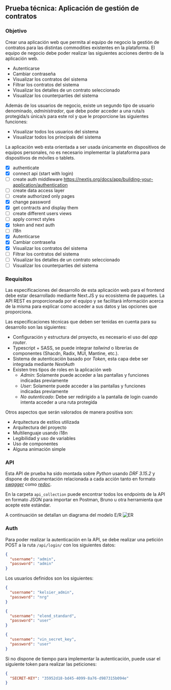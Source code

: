 ## Prueba técnica: Aplicación de gestión de contratos

### Objetivo

Crear una aplicación web que permita al equipo de negocio la gestión de contratos para las distintas commodities
existentes en la plataforma. El equipo de negocio debe poder realizar las siguientes acciones dentro de la aplicación web.

- Autenticarse
- Cambiar contraseña
- Visualizar los contratos del sistema
- Filtrar los contratos del sistema
- Visualizar los detalles de un contrato seleccionado
- Visualizar los counterparties del sistema

Además de los usuarios de negocio, existe un segundo tipo de usuario denominado, _administrador_, que debe poder acceder a una ruta/s protegida/s única/s para este rol y que le proporcione las siguientes funciones:

- Visualizar todos los usuarios del sistema
- Visualizar todos los principals del sistema

La aplicación web esta orientada a ser usada únicamente en dispositivos de equipos personales, no es necesario
implementar la plataforma para dispositivos de móviles o tablets.

- [x] authenticate
- [x] connect api (start with login)
- [ ] create auth middleware https://nextjs.org/docs/app/building-your-application/authentication
- [ ] create data access layer
- [ ] create authorized only pages
- [x] change password
- [x] get contracts and display them
- [ ] create different users views
- [ ] apply correct styles
- [X] token and next auth
- [ ] i18n
- [x] Autenticarse
- [x] Cambiar contraseña
- [x] Visualizar los contratos del sistema
- [ ] Filtrar los contratos del sistema
- [ ] Visualizar los detalles de un contrato seleccionado
- [ ] Visualizar los counterparties del sistema

### Requisitos

Las especificaciones del desarrollo de esta aplicación web para el frontend debe estar desarrollado mediante Next.JS
y su ecosistema de paquetes. La API REST es proporcionada por el equipo y se facilitará información acerca de la misma para explicar como acceder a sus datos y las opciones que proporciona.

Las especificaciones técnicas que deben ser tenidas en cuenta para su desarrollo son las siguientes:

- Configuración y estructura del proyecto, es necesario el uso del _app router_.
- Typescript + SASS, se puede integrar _tailwind_ o librerías de componentes (Shacdn, Radix, MUI, Mantine, etc.).
- Sistema de autenticación basado por _Token_, esta capa debe ser integrada mediante _NextAuth_
- Existen tres tipos de roles en la aplicación web
  - _Admin_: Solamente puede acceder a las pantallas y funciones indicadas previamente
  - _User_: Solamente puede acceder a las pantallas y funciones indicadas previamente
  - _No autenticado_: Debe ser redirigido a la pantalla de login cuando intenta acceder a una ruta protegida

Otros aspectos que serán valorados de manera positiva son:

- Arquitectura de estilos utilizada
- Arquitectura del proyecto
- Multilenguaje usando i18n
- Legibilidad y uso de variables
- Uso de componentes
- Alguna animación simple

### API

Esta API de prueba ha sido montada sobre _Python_ usando _DRF 3.15.2_ y dispone de documentación relacionada a cada acción
tanto en formato [_swagger_](http://178.33.249.178:8002/api/schema/swagger-ui/) como [_redoc_](http://178.33.249.178:8002/api/schema/redoc/).

En la carpeta `api_collection` puede encontrar todos los endpoints de la API en formato JSON para importar en
Postman, Bruno u otra herramienta que acepte este estándar.

A continuación se detallan un diagrama del modelo E/R
![ER](resources/ER.png)

### Auth

Para poder realizar la autenticación en la API, se debe realizar una petición POST a la ruta `/api/login/` con los
siguientes datos:

```json
{
  "username": "admin",
  "password": "admin"
}
```

Los usuarios definidos son los siguientes:

```json
{
  "username": "kelsier_admin",
  "password": "nrg"
}
```

```json
{
  "username": "elend_standard",
  "password": "user"
}
```

```json
{
  "username": "vin_secret_key",
  "password": "user"
}
```

Si no dispone de tiempo para implementar la autenticación, puede usar el siguiente token para realizar las peticiones:

```json
{
  "SECRET-KEY": "35952d18-bd45-4099-8a76-d987315b094e"
}
```
